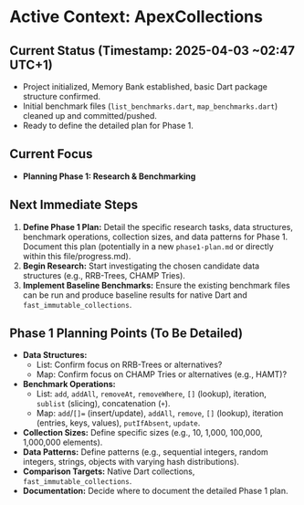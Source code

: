 # Active Context: ApexCollections

## Current Status (Timestamp: 2025-04-03 ~02:47 UTC+1)

-   Project initialized, Memory Bank established, basic Dart package structure confirmed.
-   Initial benchmark files (`list_benchmarks.dart`, `map_benchmarks.dart`) cleaned up and committed/pushed.
-   Ready to define the detailed plan for Phase 1.

## Current Focus

-   **Planning Phase 1: Research & Benchmarking**

## Next Immediate Steps

1.  **Define Phase 1 Plan:** Detail the specific research tasks, data structures, benchmark operations, collection sizes, and data patterns for Phase 1. Document this plan (potentially in a new `phase1-plan.md` or directly within this file/progress.md).
2.  **Begin Research:** Start investigating the chosen candidate data structures (e.g., RRB-Trees, CHAMP Tries).
3.  **Implement Baseline Benchmarks:** Ensure the existing benchmark files can be run and produce baseline results for native Dart and `fast_immutable_collections`.

## Phase 1 Planning Points (To Be Detailed)

-   **Data Structures:**
    -   List: Confirm focus on RRB-Trees or alternatives?
    -   Map: Confirm focus on CHAMP Tries or alternatives (e.g., HAMT)?
-   **Benchmark Operations:**
    -   List: `add`, `addAll`, `removeAt`, `removeWhere`, `[]` (lookup), iteration, `sublist` (slicing), concatenation (`+`).
    -   Map: `add`/`[]=` (insert/update), `addAll`, `remove`, `[]` (lookup), iteration (entries, keys, values), `putIfAbsent`, `update`.
-   **Collection Sizes:** Define specific sizes (e.g., 10, 1,000, 100,000, 1,000,000 elements).
-   **Data Patterns:** Define patterns (e.g., sequential integers, random integers, strings, objects with varying hash distributions).
-   **Comparison Targets:** Native Dart collections, `fast_immutable_collections`.
-   **Documentation:** Decide where to document the detailed Phase 1 plan.